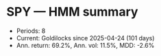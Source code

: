 # SPY — HMM summary

- Periods: 8
- Current: Goldilocks since 2025-04-24 (101 days)
- Ann. return: 69.2%, Ann. vol: 11.5%, MDD: -2.6%
